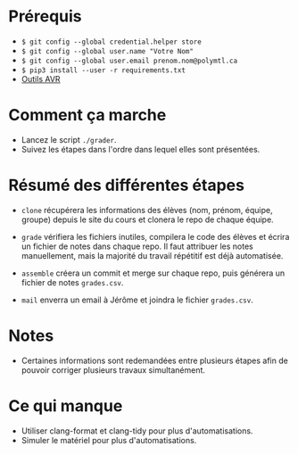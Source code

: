 # Prérequis
- `$ git config --global credential.helper store`
- `$ git config --global user.name "Votre Nom"`
- `$ git config --global user.email prenom.nom@polymtl.ca`
- `$ pip3 install --user -r requirements.txt`
- [Outils AVR](http://www.groupes.polymtl.ca/inf1900/fichiers/)

# Comment ça marche
- Lancez le script `./grader`.
- Suivez les étapes dans l'ordre dans lequel elles sont présentées.

# Résumé des différentes étapes
- `clone` récupérera les informations des élèves (nom, prénom, équipe,
  groupe) depuis le site du cours et clonera le repo de chaque équipe.
  
- `grade` vérifiera les fichiers inutiles, compilera le code des
  élèves et écrira un fichier de notes dans chaque repo.  Il faut
  attribuer les notes manuellement, mais la majorité du travail
  répétitif est déjà automatisée.

- `assemble` créera un commit et merge sur chaque repo, puis générera un
  fichier de notes `grades.csv`.
  
- `mail` enverra un email à Jérôme et joindra le fichier `grades.csv`.

# Notes
- Certaines informations sont redemandées entre plusieurs étapes afin
  de pouvoir corriger plusieurs travaux simultanément.

# Ce qui manque
- Utiliser clang-format et clang-tidy pour plus d'automatisations.
- Simuler le matériel pour plus d'automatisations.
